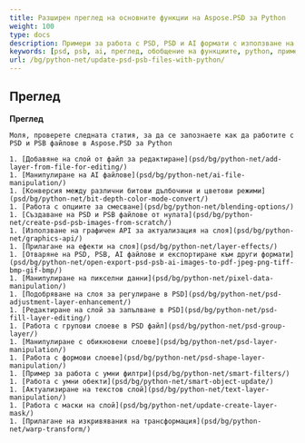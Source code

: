 ```yaml
---
title: Разширен преглед на основните функции на Aspose.PSD за Python
weight: 100
type: docs
description: Примери за работа с PSD, PSD и AI формати с използване на Python
keywords: [psd, psb, ai, преглед, обобщение на функциите, python, примерен код]
url: /bg/python-net/update-psd-psb-files-with-python/
---
```


## **Преглед**

**Преглед**
	
	Моля, проверете следната статия, за да се запознаете как да работите с PSD и PSB файлове в Aspose.PSD за Python
	
	1. [Добавяне на слой от файл за редактиране](psd/bg/python-net/add-layer-from-file-for-editing/) 
	1. [Манипулиране на AI файлове](psd/bg/python-net/ai-file-manipulation/) 
	1. [Конверсия между различни битови дълбочини и цветови режими](psd/bg/python-net/bit-depth-color-mode-convert/) 
	1. [Работа с опциите за смесване](psd/bg/python-net/blending-options/) 
	1. [Създаване на PSD и PSB файлове от нулата](psd/bg/python-net/create-psd-psb-images-from-scratch/) 
	1. [Използване на графичен API за актуализация на слоя](psd/bg/python-net/graphics-api/) 
	1. [Прилагане на ефекти на слоя](psd/bg/python-net/layer-effects/) 
	1. [Отваряне на PSD, PSB, AI файлове и експортиране към други формати](psd/bg/python-net/open-export-psd-psb-ai-images-to-pdf-jpeg-png-tiff-bmp-gif-bmp/) 
	1. [Манипулиране на пикселни данни](psd/bg/python-net/pixel-data-manipulation/) 
	1. [Подобряване на слоя за регулиране в PSD](psd/bg/python-net/psd-adjustment-layer-enhancement/) 
	1. [Редактиране на слой за запълване в PSD](psd/bg/python-net/psd-fill-layer-editing/) 
	1. [Работа с групови слоеве в PSD файл](psd/bg/python-net/psd-group-layer/) 
	1. [Манипулиране с обикновени слоеве](psd/bg/python-net/psd-layer-manipulation/) 
	1. [Работа с формови слоеве](psd/bg/python-net/psd-shape-layer-manipulation/) 
	1. [Пример за работа с умни филтри](psd/bg/python-net/smart-filters/) 
	1. [Работа с умни обекти](psd/bg/python-net/smart-object-update/) 
	1. [Актуализиране на текстов слой](psd/bg/python-net/text-layer-manipulation/) 
	1. [Работа с маски на слой](psd/bg/python-net/update-create-layer-mask/) 
	1. [Прилагане на изкривявания на трансформация](psd/bg/python-net/warp-transform/)